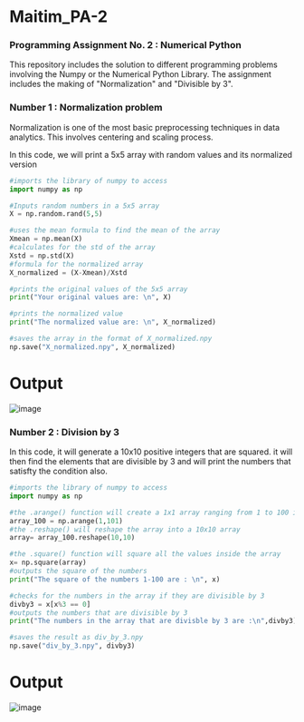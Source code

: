 # Maitim_PA-2

### Programming Assignment No. 2 :  Numerical Python  ###
This repository includes the solution to different programming problems involving the Numpy or the Numerical Python Library. The assignment includes the making of "Normalization" and "Divisible by 3".

### Number 1 : Normalization problem ###
Normalization is one of the most basic preprocessing techniques in
data analytics. This involves centering and scaling process.

In this code, we will print a 5x5 array with random values and its normalized version

```python
#imports the library of numpy to access
import numpy as np

#Inputs random numbers in a 5x5 array
X = np.random.rand(5,5) 

#uses the mean formula to find the mean of the array
Xmean = np.mean(X) 
#calculates for the std of the array
Xstd = np.std(X) 
#formula for the normalized array
X_normalized = (X-Xmean)/Xstd 

#prints the original values of the 5x5 array
print("Your original values are: \n", X) 

#prints the normalized value
print("The normalized value are: \n", X_normalized) 

#saves the array in the format of X_normalized.npy
np.save("X_normalized.npy", X_normalized) 

```
# Output
![image](https://github.com/user-attachments/assets/5b470fa0-6dea-4b82-95fb-e4ddaf87b3c6)

### Number 2 : Division by 3 ###
In this code, it will generate a 10x10 positive integers that are squared. it will then find the elements that are divisible by 3 and will print the numbers that satisfty the condition also.

```python
#imports the library of numpy to access
import numpy as np

#the .arange() function will create a 1x1 array ranging from 1 to 100 in a single row
array_100 = np.arange(1,101) 
#the .reshape() will reshape the array into a 10x10 array
array= array_100.reshape(10,10) 

#the .square() function will square all the values inside the array
x= np.square(array)
#outputs the square of the numbers
print("The square of the numbers 1-100 are : \n", x)

#checks for the numbers in the array if they are divisible by 3
divby3 = x[x%3 == 0]
#outputs the numbers that are divisible by 3
print("The numbers in the array that are divisble by 3 are :\n",divby3) 

#saves the result as div_by_3.npy
np.save("div_by_3.npy", divby3) 
```

# Output
![image](https://github.com/user-attachments/assets/be35e4c8-0dfb-4ac8-a27d-2b7272e760ed)
